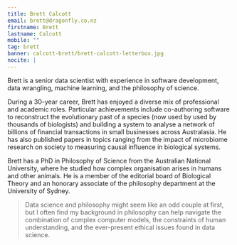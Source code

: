 ```yaml
---
title: Brett Calcott
email: brett@dragonfly.co.nz
firstname: Brett
lastname: Calcott
mobile: ""
tag: brett
banner: calcott-brett/brett-calcott-letterbox.jpg
nocite: |
---
```


Brett is a senior data scientist with experience in software development, data wrangling, machine learning, and the philosophy of science.

<!--more-->

During a 30-year career, Brett has enjoyed a diverse mix of professional and academic roles. Particular achievements include co-authoring software to reconstruct the evolutionary past of a species (now used by used by thousands of biologists) and building a system to analyse a network of billions of financial transactions in small businesses across Australasia. He has also published papers in topics ranging from the impact of microbiome research on society to measuring causal influence in biological systems.

Brett has a PhD in Philosophy of Science from the Australian National University, where he studied how complex organisation arises in humans and other animals. He is a member of the editorial board of Biological Theory and an honorary associate of the philosophy department at the University of Sydney.

> Data science and philosophy might seem like an odd couple at first, but I often find my background in philosophy can help navigate the combination of complex computer models, the constraints of human understanding, and the ever-present ethical issues found in data science.
